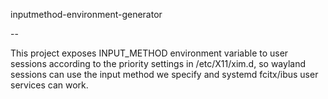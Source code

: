 inputmethod-environment-generator

--

This project exposes INPUT_METHOD environment variable to user sessions according to the priority settings in /etc/X11/xim.d, so wayland sessions can use the input method we specify and systemd fcitx/ibus user services can work.
